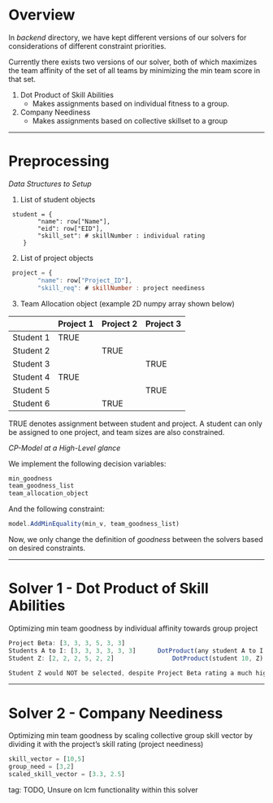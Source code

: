 # Overview

In *backend* directory, we have kept different versions of our solvers for considerations of different constraint priorities.

Currently there exists two versions of our solver, both of which maximizes the team affinity of the set of all teams by minimizing the min team score in that set.

1. Dot Product of Skill Abilities
   * Makes assignments based on individual fitness to a group.
2. Company Neediness
   * Makes assignments based on collective skillset to a group

---

# Preprocessing

*Data Structures to Setup*

1. List of student objects

```
 student = {
        "name": row["Name"],
        "eid": row["EID"],
        "skill_set": # skillNumber : individual rating
    }
```

2. List of project objects

```jsx
 project = {
        "name": row["Project_ID"],
        "skill_req": # skillNumber : project neediness

```

3. Team Allocation object (example 2D numpy array shown below)

|           | Project 1 | Project 2 | Project 3 |
| --------- | --------- | --------- | --------- |
| Student 1 | TRUE      |           |           |
| Student 2 |           | TRUE      |           |
| Student 3 |           |           | TRUE      |
| Student 4 | TRUE      |           |           |
| Student 5 |           |           | TRUE      |
| Student 6 |           | TRUE      |           |

TRUE denotes assignment between student and project. A student can only be assigned to one project, and team sizes are also constrained.


*CP-Model at a High-Level glance*

We implement the following decision variables:

```jsx
min_goodness
team_goodness_list
team_allocation_object
```

And the following constraint:

```jsx
model.AddMinEquality(min_v, team_goodness_list) 
```

Now, we only change the definition of *goodness* between the solvers based on desired constraints.

---

# Solver 1 - Dot Product of Skill Abilities

Optimizing min team goodness by individual affinity towards group project

```jsx
Project Beta: [3, 3, 3, 5, 3, 3]
Students A to I: [3, 3, 3, 3, 3, 3]	     DotProduct(any student A to I, Z)  = 61 affinity
Student Z: [2, 2, 2, 5, 2, 2]		         DotProduct(student 10, Z) = 55 affinity

Student Z would NOT be selected, despite Project Beta rating a much higher need value for a skill possesesd by Student Z
```

---

# Solver 2 - Company Neediness

Optimizing min team goodness by scaling collective group skill vector by dividing it with the project’s skill rating (project neediness)

```jsx
skill_vector = [10,5]
group_need = [3,2]
scaled_skill_vector = [3.3, 2.5]
```

tag: TODO, Unsure on lcm functionality within this solver
